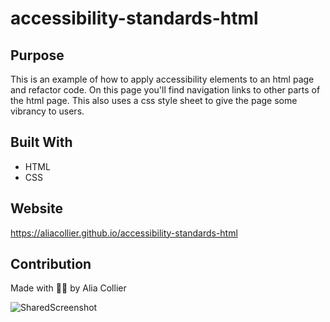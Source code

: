 # accessibility-standards-html

## Purpose
This is an example of how to apply accessibility elements to an html page and refactor code.
On this page you'll find navigation links to other parts of the html page.
This also uses a css style sheet to give the page some vibrancy to users.

## Built With

* HTML
* CSS

## Website

https://aliacollier.github.io/accessibility-standards-html

## Contribution

Made with ✌🏾 by Alia Collier

![SharedScreenshot](https://user-images.githubusercontent.com/79668415/119936808-5ab40180-bf4f-11eb-804b-0ca8d8e1ccd7.jpg)
